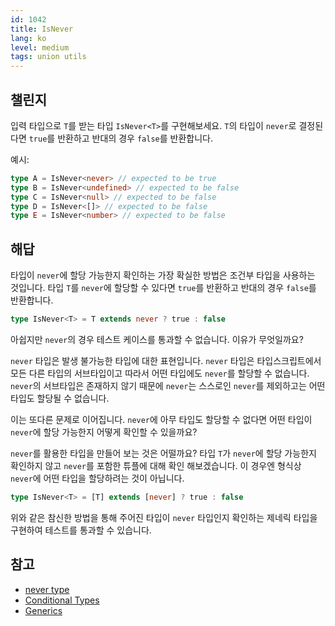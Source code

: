 ```yaml
---
id: 1042
title: IsNever
lang: ko
level: medium
tags: union utils
---
```


## 챌린지

입력 타입으로 `T`를 받는 타입 `IsNever<T>`를 구현해보세요.
`T`의 타입이 `never`로 결정된다면 `true`를 반환하고 반대의 경우 `false`를 반환합니다.

예시:

```typescript
type A = IsNever<never> // expected to be true
type B = IsNever<undefined> // expected to be false
type C = IsNever<null> // expected to be false
type D = IsNever<[]> // expected to be false
type E = IsNever<number> // expected to be false
```

## 해답

타입이 `never`에 할당 가능한지 확인하는 가장 확실한 방법은 조건부 타입을 사용하는 것입니다.
타입 `T`를 `never`에 할당할 수 있다면 `true`를 반환하고 반대의 경우 `false`를 반환합니다.

```typescript
type IsNever<T> = T extends never ? true : false
```

아쉽지만 `never`의 경우 테스트 케이스를 통과할 수 없습니다.
이유가 무엇일까요?

`never` 타입은 발생 불가능한 타입에 대한 표현입니다.
`never` 타입은 타입스크립트에서 모든 다른 타입의 서브타입이고 따라서 어떤 타입에도 `never`를 할당할 수 없습니다.
`never`의 서브타입은 존재하지 않기 때문에 `never`는 스스로인 `never`를 제외하고는 어떤 타입도 할당될 수 없습니다.

이는 또다른 문제로 이어집니다.
`never`에 아무 타입도 할당할 수 없다면 어떤 타입이 `never`에 할당 가능한지 어떻게 확인할 수 있을까요?

`never`를 활용한 타입을 만들어 보는 것은 어떨까요?
타입 `T`가 `never`에 할당 가능한지 확인하지 않고 `never`를 포함한 튜플에 대해 확인 해보겠습니다.
이 경우엔 형식상 `never`에 어떤 타입을 할당하려는 것이 아닙니다.

```typescript
type IsNever<T> = [T] extends [never] ? true : false
```

위와 같은 참신한 방법을 통해 주어진 타입이 `never` 타입인지 확인하는 제네릭 타입을 구현하여 테스트를 통과할 수 있습니다.

## 참고

- [never type](https://www.typescriptlang.org/docs/handbook/2/narrowing.html#the-never-type)
- [Conditional Types](https://www.typescriptlang.org/docs/handbook/2/conditional-types.html)
- [Generics](https://www.typescriptlang.org/docs/handbook/2/generics.html)
